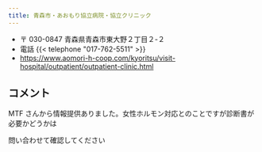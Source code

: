 ```yaml
---
title: 青森市・あおもり協立病院・協立クリニック
---
```


- 〒 030-0847 青森県青森市東大野２丁目２-２
- 電話 {{< telephone "017-762-5511" >}}
- <https://www.aomori-h-coop.com/kyoritsu/visit-hospital/outpatient/outpatient-clinic.html>

## コメント

MTF さんから情報提供ありました。女性ホルモン対応とのことですが診断書が必要かどうかは

問い合わせて確認してください
